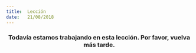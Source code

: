 ```yaml
---
title:  Lección
date:   21/08/2018
---
```


### <center>Todavía estamos trabajando en esta lección. Por favor, vuelva más tarde.</center>
